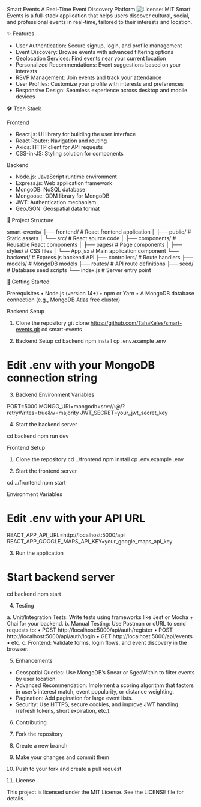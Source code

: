 Smart Events
A Real-Time Event Discovery Platform
![License: MIT](https://img.shields.io/badge/License-MIT-blue.svg)
Smart Events is a full-stack application that helps users discover cultural, social, and professional events in real-time, tailored to their interests and location.

✨ Features

- User Authentication: Secure signup, login, and profile management
- Event Discovery: Browse events with advanced filtering options
- Geolocation Services: Find events near your current location
- Personalized Recommendations: Event suggestions based on your interests
- RSVP Management: Join events and track your attendance
- User Profiles: Customize your profile with interests and preferences
- Responsive Design: Seamless experience across desktop and mobile devices

🛠 Tech Stack

Frontend

- React.js: UI library for building the user interface
- React Router: Navigation and routing
- Axios: HTTP client for API requests
- CSS-in-JS: Styling solution for components

Backend

- Node.js: JavaScript runtime environment
- Express.js: Web application framework
- MongoDB: NoSQL database
- Mongoose: ODM library for MongoDB
- JWT: Authentication mechanism
- GeoJSON: Geospatial data format

📂 Project Structure

smart-events/
├── frontend/ # React frontend application
│ ├── public/ # Static assets
│ └── src/ # React source code
│ ├── components/ # Reusable React components
│ ├── pages/ # Page components
│ ├── styles/ # CSS files
│ └── App.jsx # Main application component
└── backend/ # Express.js backend API
├── controllers/ # Route handlers
├── models/ # MongoDB models
├── routes/ # API route definitions
├── seed/ # Database seed scripts
└── index.js # Server entry point

🚀 Getting Started

Prerequisites
• Node.js (version 14+)
• npm or Yarn
• A MongoDB database connection (e.g., MongoDB Atlas free cluster)

Backend Setup

1. Clone the repository
   git clone https://github.com/TahaKeles/smart-events.git
   cd smart-events

2. Backend Setup
   cd backend
   npm install
   cp .env.example .env

# Edit .env with your MongoDB connection string

3. Backend Environment Variables

PORT=5000
MONGO_URI=mongodb+srv://<username>:<password>@<cluster-url>/<dbname>?retryWrites=true&w=majority
JWT_SECRET=your_jwt_secret_key

4. Start the backend server

cd backend
npm run dev

Frontend Setup

1. Clone the repository
   cd ../frontend
   npm install
   cp .env.example .env

2. Start the frontend server

cd ../frontend
npm start

Environment Variables

# Edit .env with your API URL

REACT_APP_API_URL=http://localhost:5000/api
REACT_APP_GOOGLE_MAPS_API_KEY=your_google_maps_api_key

3. Run the application

# Start backend server

cd backend
npm start

4. Testing

a. Unit/Integration Tests: Write tests using frameworks like Jest or Mocha + Chai for your backend.
b. Manual Testing: Use Postman or cURL to send requests to:
• POST http://localhost:5000/api/auth/register
• POST http://localhost:5000/api/auth/login
• GET http://localhost:5000/api/events
• etc.
c. Frontend: Validate forms, login flows, and event discovery in the browser.

5. Enhancements

- Geospatial Queries: Use MongoDB’s $near or $geoWithin to filter events by user location.
- Advanced Recommendation: Implement a scoring algorithm that factors in user’s interest match, event popularity, or distance weighting.
- Pagination: Add pagination for large event lists.
- Security: Use HTTPS, secure cookies, and improve JWT handling (refresh tokens, short expiration, etc.).

6. Contributing

1. Fork the repository
1. Create a new branch
1. Make your changes and commit them
1. Push to your fork and create a pull request

1. License

This project is licensed under the MIT License. See the LICENSE file for details.

